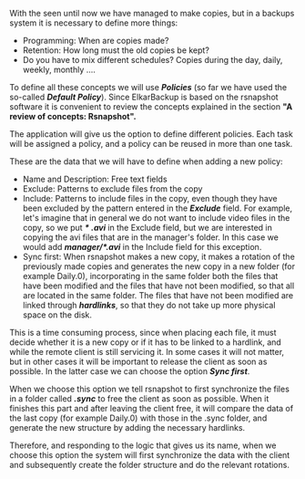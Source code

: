 With the seen until now we have managed to make copies, but in a backups system it is necessary to define more things:

* Programming: When are copies made?
* Retention: How long must the old copies be kept?
* Do you have to mix different schedules? Copies during the day, daily, weekly, monthly ....

To define all these concepts we will use _**Policies**_ \(so far we have used the so-called _**Default Policy**_\). Since ElkarBackup is based on the rsnapshot software it is convenient to review the concepts explained in the section **"A review of concepts: Rsnapshot".**

The application will give us the option to define different policies. Each task will be assigned a policy, and a policy can be reused in more than one task.

These are the data that we will have to define when adding a new policy:

* Name and Description: Free text fields
* Exclude: Patterns to exclude files from the copy
* Include: Patterns to include files in the copy, even though they have been excluded by the pattern entered in the _**Exclude**_ field. For example, let's imagine that in general we do not want to include video files in the copy, so we put _**\* .avi**_ in the Exclude field, but we are interested in copying the avi files that are in the manager's folder. In this case we would add _**manager/\*.avi**_ in the Include field for this exception.
* Sync first: When rsnapshot makes a new copy, it makes a rotation of the previously made copies and generates the new copy in a new folder \(for example Daily.0\), incorporating in the same folder both the files that have been modified and the files that have not been modified, so that all are located in the same folder. The files that have not been modified are linked through _**hardlinks**_, so that they do not take up more physical space on the disk.

This is a time consuming process, since when placing each file, it must decide whether it is a new copy or if it has to be linked to a hardlink, and while the remote client is still servicing it. In some cases it will not matter, but in other cases it will be important to release the client as soon as possible. In the latter case we can choose the option _**Sync first**_.


When we choose this option we tell rsnapshot to first synchronize the files in a folder called _**.sync**_ to free the client as soon as possible. When it finishes this part and after leaving the client free, it will compare the data of the last copy \(for example Daily.0\) with those in the .sync folder, and generate the new structure by adding the necessary hardlinks.

Therefore, and responding to the logic that gives us its name, when we choose this option the system will first synchronize the data with the client and subsequently create the folder structure and do the relevant rotations.

